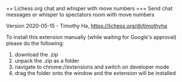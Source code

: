 == Lichess.org chat and whisper with move numbers
=== Send chat messages or whisper to spectators room with move numbers

Version 2020-05-15 - Timothy Ha, https://lichess.org/@/timothyha

To install this extension manually (while waiting for Google's approval) please do the following:

1) download the .zip
2) unpack the .zip as a folder
3) navigate to chrome://extensions and switch on developer mode
4) drag the folder onto the window and the extension will be installed
